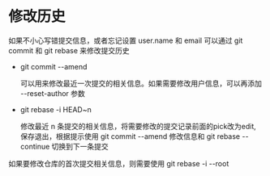 # 修改历史

如果不小心写错提交信息，或者忘记设置 user.name 和 email 可以通过 git commit 和 git rebase 来修改提交历史

- git commit --amend

  可以用来修改最近一次提交的相关信息。如果需要修改用户信息，可以再添加 --reset-author 参数

- git rebase -i HEAD~n

  修改最近 n 条提交的相关信息，将需要修改的提交记录前面的pick改为edit, 保存退出，根据提示使用 git commit --amend 修改信息和 git rebase --continue 切换到下一条提交

如果要修改仓库的首次提交相关信息，则需要使用 git rebase -i --root
